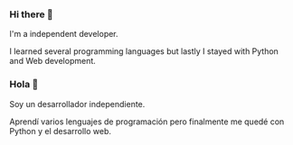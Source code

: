 ### Hi there 👋

<!--
**EPIKAPPS/EPIKAPPS** is a ✨ _special_ ✨ repository because its `README.md` (this file) appears on your GitHub profile. -->

I'm a independent developer.

I learned several programming languages but lastly I stayed with Python and Web development.

### Hola 👋

Soy un desarrollador independiente.

Aprendí varios lenguajes de programación pero finalmente me quedé con Python y el desarrollo web.
